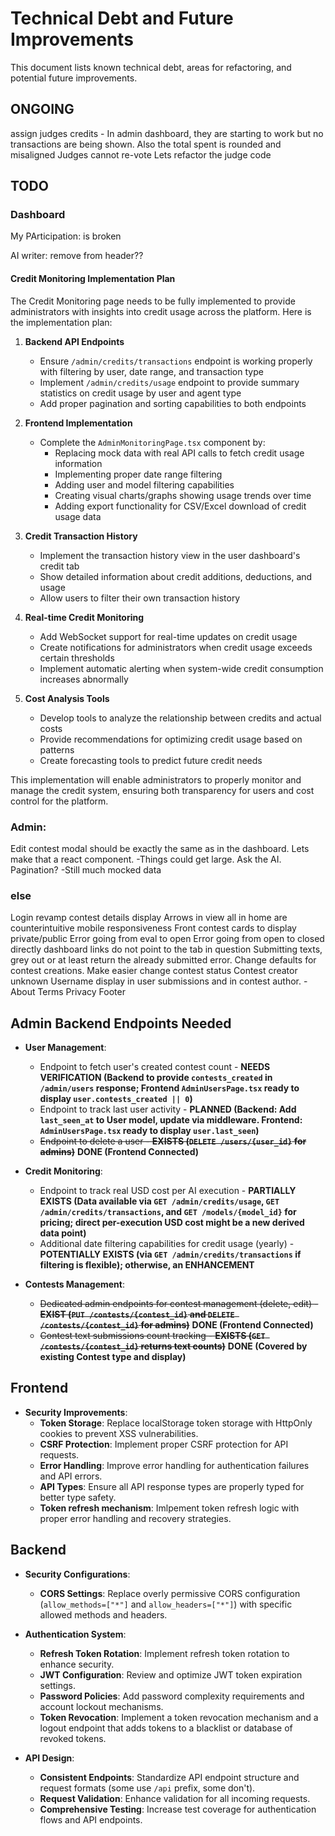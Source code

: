 # Technical Debt and Future Improvements

This document lists known technical debt, areas for refactoring, and potential future improvements.

## ONGOING
assign judges
credits - In admin dashboard, they are starting to work but no transactions are being shown. Also the total spent is rounded and misaligned
Judges cannot re-vote
Lets refactor the judge code

## TODO
### Dashboard
My PArticipation: is broken


AI writer: remove from header??

#### Credit Monitoring Implementation Plan

The Credit Monitoring page needs to be fully implemented to provide administrators with insights into credit usage across the platform. Here is the implementation plan:

1. **Backend API Endpoints**
   - Ensure `/admin/credits/transactions` endpoint is working properly with filtering by user, date range, and transaction type
   - Implement `/admin/credits/usage` endpoint to provide summary statistics on credit usage by user and agent type
   - Add proper pagination and sorting capabilities to both endpoints

2. **Frontend Implementation**
   - Complete the `AdminMonitoringPage.tsx` component by:
     - Replacing mock data with real API calls to fetch credit usage information
     - Implementing proper date range filtering
     - Adding user and model filtering capabilities
     - Creating visual charts/graphs showing usage trends over time
     - Adding export functionality for CSV/Excel download of credit usage data

3. **Credit Transaction History**
   - Implement the transaction history view in the user dashboard's credit tab
   - Show detailed information about credit additions, deductions, and usage
   - Allow users to filter their own transaction history

4. **Real-time Credit Monitoring**
   - Add WebSocket support for real-time updates on credit usage
   - Create notifications for administrators when credit usage exceeds certain thresholds
   - Implement automatic alerting when system-wide credit consumption increases abnormally

5. **Cost Analysis Tools**
   - Develop tools to analyze the relationship between credits and actual costs
   - Provide recommendations for optimizing credit usage based on patterns
   - Create forecasting tools to predict future credit needs

This implementation will enable administrators to properly monitor and manage the credit system, ensuring both transparency for users and cost control for the platform.

### Admin:
Edit contest modal should be exactly the same as in the dashboard. Lets make that a react component.
-Things could get large. Ask the AI. Pagination?
-Still much mocked data



### else
Login revamp
contest details display
Arrows in view all in home are counterintuitive
mobile responsiveness
Front contest cards to display private/public
Error going from eval to open
Error going from open to closed directly
dashboard links do not point to the tab in question
Submitting texts, grey out or at least return the already submitted error.
Change defaults for contest creations. 
Make easier change contest status
Contest creator unknown
Username display in user submissions and in contest author.
-About Terms Privacy Footer


## Admin Backend Endpoints Needed

* **User Management**:
  * Endpoint to fetch user's created contest count - **NEEDS VERIFICATION (Backend to provide `contests_created` in `/admin/users` response; Frontend `AdminUsersPage.tsx` ready to display `user.contests_created || 0`)**
  * Endpoint to track last user activity - **PLANNED (Backend: Add `last_seen_at` to User model, update via middleware. Frontend: `AdminUsersPage.tsx` ready to display `user.last_seen`)**
  * ~~Endpoint to delete a user - **EXISTS (`DELETE /users/{user_id}` for admins)**~~ **DONE (Frontend Connected)**

* **Credit Monitoring**:
  * Endpoint to track real USD cost per AI execution - **PARTIALLY EXISTS (Data available via `GET /admin/credits/usage`, `GET /admin/credits/transactions`, and `GET /models/{model_id}` for pricing; direct per-execution USD cost might be a new derived data point)**
  * Additional date filtering capabilities for credit usage (yearly) - **POTENTIALLY EXISTS (via `GET /admin/credits/transactions` if filtering is flexible); otherwise, an ENHANCEMENT**

* **Contests Management**:
  * ~~Dedicated admin endpoints for contest management (delete, edit) - **EXIST (`PUT /contests/{contest_id}` and `DELETE /contests/{contest_id}` for admins)**~~ **DONE (Frontend Connected)**
  * ~~Contest text submissions count tracking - **EXISTS (`GET /contests/{contest_id}` returns text counts)**~~ **DONE (Covered by existing Contest type and display)**

## Frontend

* **Security Improvements**:
  * **Token Storage**: Replace localStorage token storage with HttpOnly cookies to prevent XSS vulnerabilities.
  * **CSRF Protection**: Implement proper CSRF protection for API requests.
  * **Error Handling**: Improve error handling for authentication failures and API errors.
  * **API Types**: Ensure all API response types are properly typed for better type safety.
  * **Token refresh mechanism**: Imlpement token refresh logic with proper error handling and recovery strategies.

## Backend

* **Security Configurations**:
  * **CORS Settings**: Replace overly permissive CORS configuration (`allow_methods=["*"]` and `allow_headers=["*"]`) with specific allowed methods and headers.

* **Authentication System**:
  * **Refresh Token Rotation**: Implement refresh token rotation to enhance security.
  * **JWT Configuration**: Review and optimize JWT token expiration settings.
  * **Password Policies**: Add password complexity requirements and account lockout mechanisms.
  * **Token Revocation**: Implement a token revocation mechanism and a logout endpoint that adds tokens to a blacklist or database of revoked tokens.

* **API Design**:
  * **Consistent Endpoints**: Standardize API endpoint structure and request formats (some use `/api` prefix, some don't).
  * **Request Validation**: Enhance validation for all incoming requests.
  * **Comprehensive Testing**: Increase test coverage for authentication flows and API endpoints. 